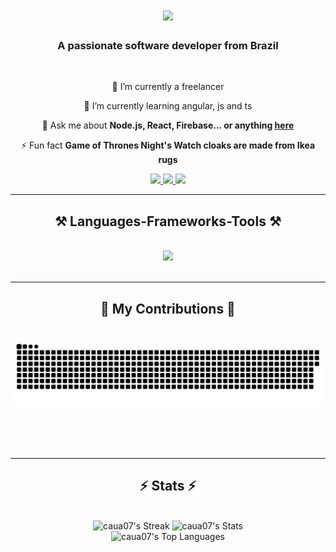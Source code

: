 <h1 align="center">
    <img src="https://readme-typing-svg.herokuapp.com/?font=Righteous&size=35&center=true&vCenter=true&width=500&height=70&duration=4000&lines=Hi+There!+👋;+I'm+Cauã+Eyer!;" />
</h1>

<h3 align="center">A passionate software developer from Brazil</h3>

<br/>

<div align="center">
 
 🔭 I’m currently a freelancer
 
 🌱 I’m currently learning angular, js and ts

💬 Ask me about **Node.js, React, Firebase... or anything [here](https://github.com/salesp07/salesp07/issues)**

⚡ Fun fact **Game of Thrones Night's Watch cloaks are made from Ikea rugs**

 </div>
 
<div align="center"> 
  <a href="https://mail.google.com/mail/u/3/#inbox?compose=CllgCJqXPzTmdvWMfFLCKBJvlKvtWNvKPKwvtVtHxMRfMZmmHwvTfLbLbPSVvtjVFVblxVVtPGq">
    <img src="https://img.shields.io/badge/Gmail-333333?style=for-the-badge&logo=gmail&logoColor=red" />
  </a>
  <a href="https://www.linkedin.com/in/cau%C3%A3-eyer-7b3a68266/?locale=en_US&trk=opento_sprofile_details" target="_blank">
    <img src="https://img.shields.io/badge/LinkedIn-0077B5?style=for-the-badge&logo=linkedin&logoColor=white" target="_blank" />
  </a>
  <a href="" target="_blank">
     <img src="https://img.shields.io/badge/Portfolio-FF5722?style=for-the-badge&logo=todoist&logoColor=white" target="_blank" /> <!-- sqlite, safari, google-chrome are other good icon options -->
  </a>
</div>

 <hr/>
 
<h2 align="center">⚒️ Languages-Frameworks-Tools ⚒️</h2>
<br/>
<div align="center">
    <img src="https://skillicons.dev/icons?i=html,css,javascript,typescript,python,vscode,github,figma,git" />
</div>

<br/>
<hr/>

<div align="center">
  <h2>🐍 My Contributions 🐍</h2>
  <br>
  <img alt="snake eating my contributions" src="https://raw.githubusercontent.com/caua07/caua07/output/github-contribution-grid-snake.svg" />
  
  <br/><br/><br/>
</div>

<hr/>

<h2 align="center">⚡ Stats ⚡</h2>
<br>
<div align=center>
  <img src="https://github-readme-streak-stats.herokuapp.com/?user=caua07&theme=gruvbox&hide_border=true" alt="caua07's Streak" />
  <img src="https://github-readme-stats.vercel.app/api?username=caua07&theme=gruvbox&show_icons=true&hide_border=true&count_private=true" alt="caua07's Stats" />
  <br/>
  <img src="https://github-readme-stats.vercel.app/api/top-langs/?username=caua07&theme=gruvbox&show_icons=true&hide_border=true&layout=compact" alt="caua07's Top Languages" />

</div>



<!--
**caua07/caua07** is a ✨ _special_ ✨ repository because its `README.md` (this file) appears on your GitHub profile.

Here are some ideas to get you started:

- 🔭 I’m currently working on ...
- 🌱 I’m currently learning ...
- 👯 I’m looking to collaborate on ...
- 🤔 I’m looking for help with ...
- 💬 Ask me about ...
- 📫 How to reach me: ...
- 😄 Pronouns: ...
- ⚡ Fun fact: ...
-->
